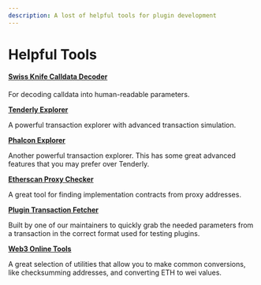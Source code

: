 ```yaml
---
description: A lost of helpful tools for plugin development
---
```


# Helpful Tools

#### [Swiss Knife Calldata Decoder](https://calldata.swiss-knife.xyz/decoder)

For decoding calldata into human-readable parameters.&#x20;

[**Tenderly Explorer**](https://dashboard.tenderly.co/explorer)

A powerful transaction explorer with advanced transaction simulation.

[**Phalcon Explorer**](https://blocksec.com/phalcon/explorer)

Another powerful transaction explorer. This has some great advanced features that you may prefer over Tenderly.

[**Etherscan Proxy Checker**](https://arbiscan.io/proxyContractChecker)

A great tool for finding implementation contracts from proxy addresses.

[**Plugin Transaction Fetcher**](https://plugin-transaction-fetcher.onrender.com/)

Built by one of our maintainers to quickly grab the needed parameters from a transaction in the correct format used for testing plugins.

[**Web3 Online Tools**](https://web3-tools.netlify.app/)

A great selection of utilities that allow you to make common conversions, like checksumming addresses, and converting ETH to wei values.

